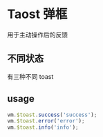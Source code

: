 # Taost 弹框
用于主动操作后的反馈

## 不同状态
   有三种不同 toast
   
<template>
	<n-button  @click="success">success</n-button>
	<n-button @click="error">error</n-button>
	<n-button @click="info">info</n-button>
</template>

<script>
export default {
	methods:{
		success(event) {
			const vm = this;
			vm.$toast.success('success')
        },
		error(event) {
			const vm = this;
			vm.$toast.error('error')
        },
		info(event) {
			const vm = this;
			vm.$toast.info('info')
        },
	}
}
</script>

## usage

```js
vm.$toast.success('success');
vm.$toast.error('error');
vm.$toast.info('info');
```
